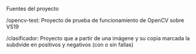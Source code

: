 Fuentes del proyecto

/opencv-test: Proyecto de prueba de funcionamiento de OpenCV sobre VS19

/clasificador: Proyecto que a partir de una imágene y su copia marcada la subdvide en positivos y negativos (con o sin fallas)
